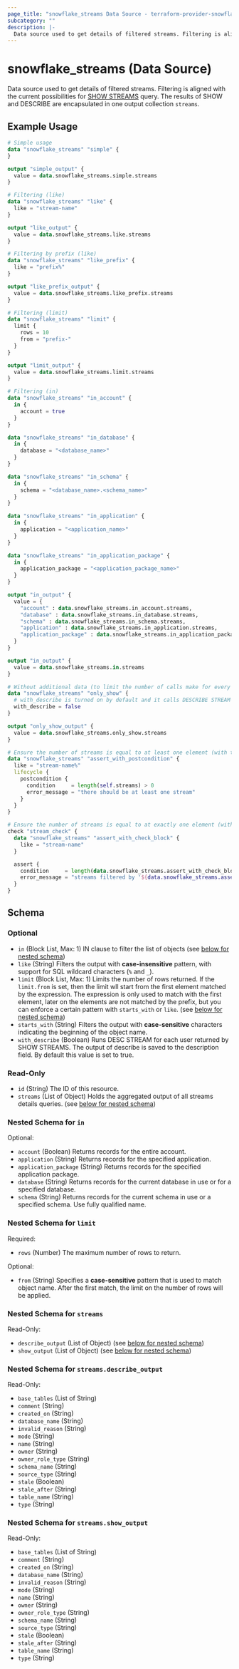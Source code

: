 ```yaml
---
page_title: "snowflake_streams Data Source - terraform-provider-snowflake"
subcategory: ""
description: |-
  Data source used to get details of filtered streams. Filtering is aligned with the current possibilities for SHOW STREAMS https://docs.snowflake.com/en/sql-reference/sql/show-streams query. The results of SHOW and DESCRIBE are encapsulated in one output collection streams.
---
```


# snowflake_streams (Data Source)

Data source used to get details of filtered streams. Filtering is aligned with the current possibilities for [SHOW STREAMS](https://docs.snowflake.com/en/sql-reference/sql/show-streams) query. The results of SHOW and DESCRIBE are encapsulated in one output collection `streams`.

## Example Usage

```terraform
# Simple usage
data "snowflake_streams" "simple" {
}

output "simple_output" {
  value = data.snowflake_streams.simple.streams
}

# Filtering (like)
data "snowflake_streams" "like" {
  like = "stream-name"
}

output "like_output" {
  value = data.snowflake_streams.like.streams
}

# Filtering by prefix (like)
data "snowflake_streams" "like_prefix" {
  like = "prefix%"
}

output "like_prefix_output" {
  value = data.snowflake_streams.like_prefix.streams
}

# Filtering (limit)
data "snowflake_streams" "limit" {
  limit {
    rows = 10
    from = "prefix-"
  }
}

output "limit_output" {
  value = data.snowflake_streams.limit.streams
}

# Filtering (in)
data "snowflake_streams" "in_account" {
  in {
    account = true
  }
}

data "snowflake_streams" "in_database" {
  in {
    database = "<database_name>"
  }
}

data "snowflake_streams" "in_schema" {
  in {
    schema = "<database_name>.<schema_name>"
  }
}

data "snowflake_streams" "in_application" {
  in {
    application = "<application_name>"
  }
}

data "snowflake_streams" "in_application_package" {
  in {
    application_package = "<application_package_name>"
  }
}

output "in_output" {
  value = {
    "account" : data.snowflake_streams.in_account.streams,
    "database" : data.snowflake_streams.in_database.streams,
    "schema" : data.snowflake_streams.in_schema.streams,
    "application" : data.snowflake_streams.in_application.streams,
    "application_package" : data.snowflake_streams.in_application_package.streams,
  }
}

output "in_output" {
  value = data.snowflake_streams.in.streams
}

# Without additional data (to limit the number of calls make for every found stream)
data "snowflake_streams" "only_show" {
  # with_describe is turned on by default and it calls DESCRIBE STREAM for every stream found and attaches its output to streams.*.describe_output field
  with_describe = false
}

output "only_show_output" {
  value = data.snowflake_streams.only_show.streams
}

# Ensure the number of streams is equal to at least one element (with the use of postcondition)
data "snowflake_streams" "assert_with_postcondition" {
  like = "stream-name%"
  lifecycle {
    postcondition {
      condition     = length(self.streams) > 0
      error_message = "there should be at least one stream"
    }
  }
}

# Ensure the number of streams is equal to at exactly one element (with the use of check block)
check "stream_check" {
  data "snowflake_streams" "assert_with_check_block" {
    like = "stream-name"
  }

  assert {
    condition     = length(data.snowflake_streams.assert_with_check_block.streams) == 1
    error_message = "streams filtered by '${data.snowflake_streams.assert_with_check_block.like}' returned ${length(data.snowflake_streams.assert_with_check_block.streams)} streams where one was expected"
  }
}
```

<!-- schema generated by tfplugindocs -->
## Schema

### Optional

- `in` (Block List, Max: 1) IN clause to filter the list of objects (see [below for nested schema](#nestedblock--in))
- `like` (String) Filters the output with **case-insensitive** pattern, with support for SQL wildcard characters (`%` and `_`).
- `limit` (Block List, Max: 1) Limits the number of rows returned. If the `limit.from` is set, then the limit wll start from the first element matched by the expression. The expression is only used to match with the first element, later on the elements are not matched by the prefix, but you can enforce a certain pattern with `starts_with` or `like`. (see [below for nested schema](#nestedblock--limit))
- `starts_with` (String) Filters the output with **case-sensitive** characters indicating the beginning of the object name.
- `with_describe` (Boolean) Runs DESC STREAM for each user returned by SHOW STREAMS. The output of describe is saved to the description field. By default this value is set to true.

### Read-Only

- `id` (String) The ID of this resource.
- `streams` (List of Object) Holds the aggregated output of all streams details queries. (see [below for nested schema](#nestedatt--streams))

<a id="nestedblock--in"></a>
### Nested Schema for `in`

Optional:

- `account` (Boolean) Returns records for the entire account.
- `application` (String) Returns records for the specified application.
- `application_package` (String) Returns records for the specified application package.
- `database` (String) Returns records for the current database in use or for a specified database.
- `schema` (String) Returns records for the current schema in use or a specified schema. Use fully qualified name.


<a id="nestedblock--limit"></a>
### Nested Schema for `limit`

Required:

- `rows` (Number) The maximum number of rows to return.

Optional:

- `from` (String) Specifies a **case-sensitive** pattern that is used to match object name. After the first match, the limit on the number of rows will be applied.


<a id="nestedatt--streams"></a>
### Nested Schema for `streams`

Read-Only:

- `describe_output` (List of Object) (see [below for nested schema](#nestedobjatt--streams--describe_output))
- `show_output` (List of Object) (see [below for nested schema](#nestedobjatt--streams--show_output))

<a id="nestedobjatt--streams--describe_output"></a>
### Nested Schema for `streams.describe_output`

Read-Only:

- `base_tables` (List of String)
- `comment` (String)
- `created_on` (String)
- `database_name` (String)
- `invalid_reason` (String)
- `mode` (String)
- `name` (String)
- `owner` (String)
- `owner_role_type` (String)
- `schema_name` (String)
- `source_type` (String)
- `stale` (Boolean)
- `stale_after` (String)
- `table_name` (String)
- `type` (String)


<a id="nestedobjatt--streams--show_output"></a>
### Nested Schema for `streams.show_output`

Read-Only:

- `base_tables` (List of String)
- `comment` (String)
- `created_on` (String)
- `database_name` (String)
- `invalid_reason` (String)
- `mode` (String)
- `name` (String)
- `owner` (String)
- `owner_role_type` (String)
- `schema_name` (String)
- `source_type` (String)
- `stale` (Boolean)
- `stale_after` (String)
- `table_name` (String)
- `type` (String)
